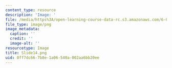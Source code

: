 ```yaml
---
content_type: resource
description: 'Image: '
file: /media/https%3A/open-learning-course-data-rc.s3.amazonaws.com/6-004-computation-structures-spring-2017/0ff7dc667b8e1a06540a002aa6bb20ee_Slide14.png
file_type: image/png
image_metadata:
  caption: ''
  credit: ''
  image-alt: ''
resourcetype: Image
title: Slide14.png
uid: 0ff7dc66-7b8e-1a06-540a-002aa6bb20ee
---
```

